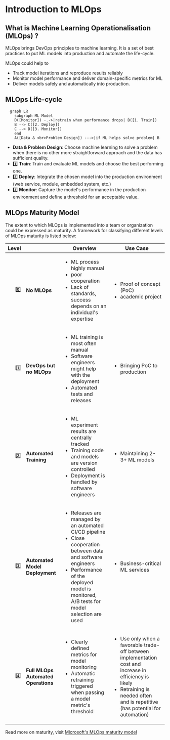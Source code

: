 # Introduction to MLOps

## What is Machine Learning Operationalisation (MLOps) ?

MLOps brings DevOps principles to machine learning. It is a set of best practices to put ML models into production and automate the life-cycle.

MLOps could help to

- Track model iterations and reproduce results reliably
- Monitor model performance and deliver domain-specific metrics for ML
- Deliver models safely and automatically into production.

## MLOps Life-cycle

```mermaid
  graph LR
    subgraph ML Model
    D([Monitor]) -.->|retrain when performance drops| B([1. Train])
    B --> C([2. Deploy])
    C --> D([3. Monitor])
    end
    A([Data & <br>Problem Design]) --->|if ML helps solve problem| B
```

- **Data & Problem Design**: Choose machine learning to solve a problem when there is no other more straightforward approach and the data has sufficient quality.
- 1️⃣ **Train**: Train and evaluate ML models and choose the best performing one.
- 2️⃣ **Deploy**: Integrate the chosen model into the production environment (web service, module, embedded system, etc.)
- 3️⃣ **Monitor**: Capture the model's performance in the production environment and define a threshold for an acceptable value.

## MLOps Maturity Model

The extent to which MLOps is implemented into a team or organization could be expressed as maturity. A framework for classifying different levels of MLOps maturity is listed below:

| Level |              | Overview | Use Case | 
|----:|--------------|----------|----------|  
| 0️⃣  | **No MLOps** | <ul><li>ML process highly manual</li><li>poor cooperation</li><li>Lack of standards, success depends on an individual's expertise</li> </ul> | <ul><li>Proof of concept (PoC)</li><li>academic project</li></ul> |
| 1️⃣  | **DevOps but no MLOps** | <ul><li>ML training is most often manual </li><li>Software engineers might help with the deployment</li><li>Automated tests and releases</li> </ul> | <ul><li>Bringing PoC to production</li></ul> |
| 2️⃣  | **Automated Training** | <ul><li>ML experiment results are centrally tracked </li><li>Training code and models are version controlled</li><li>Deployment is handled by software engineers</li> </ul> | <ul><li>Maintaining 2-3+ ML models</li></ul> |
| 3️⃣  | **Automated Model Deployment** | <ul><li>Releases are managed by an automated CI/CD pipeline</li><li>Close cooperation between data and software engineers</li><li>Performance of the deployed model is monitored, A/B tests for model selection are used</li></ul> | <ul><li>Business-critical ML services</li></ul> |
| 4️⃣  | **Full MLOps Automated Operations** | <ul><li>Clearly defined metrics for model monitoring</li><li>Automatic retraining triggered when passing a model metric's threshold</li> </ul>  | <ul><li>Use only when a favorable trade-off between implementation cost and increase in efficiency is likely</li><li>Retraining is needed often and is repetitive (has potential for automation)</li></ul> |


Read more on maturity, visit [Microsoft's MLOps maturity model](https://docs.microsoft.com/en-us/azure/architecture/example-scenario/mlops/mlops-maturity-model)
